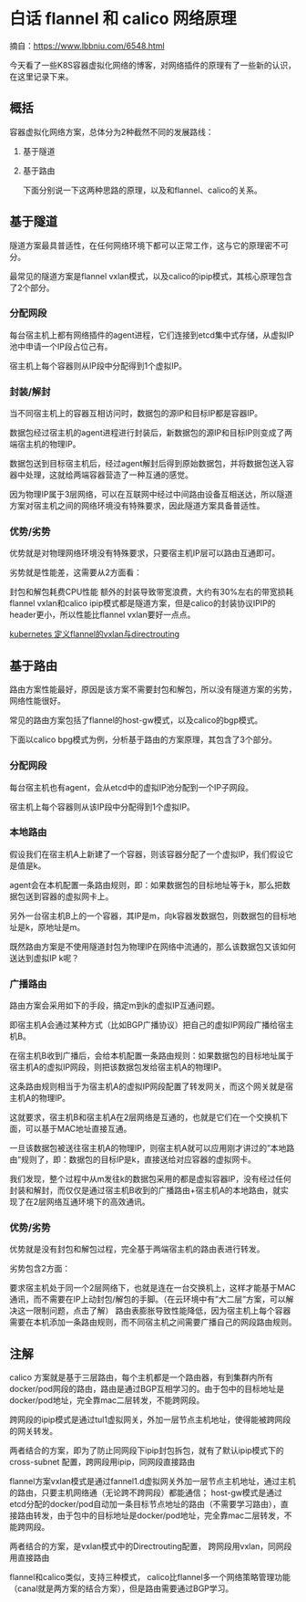 # 白话 flannel 和 calico 网络原理

摘自：https://www.lbbniu.com/6548.html

今天看了一些K8S容器虚拟化网络的博客，对网络插件的原理有了一些新的认识，在这里记录下来。

## 概括

容器虚拟化网络方案，总体分为2种截然不同的发展路线：

1. 基于隧道

2. 基于路由

   

   下面分别说一下这两种思路的原理，以及和flannel、calico的关系。

## 基于隧道

隧道方案最具普适性，在任何网络环境下都可以正常工作，这与它的原理密不可分。

最常见的隧道方案是flannel vxlan模式，以及calico的ipip模式，其核心原理包含了2个部分。

### 分配网段

每台宿主机上都有网络插件的agent进程，它们连接到etcd集中式存储，从虚拟IP池中申请一个IP段占位己有。

宿主机上每个容器则从IP段中分配得到1个虚拟IP。

### 封装/解封

当不同宿主机上的容器互相访问时，数据包的源IP和目标IP都是容器IP。

数据包经过宿主机的agent进程进行封装后，新数据包的源IP和目标IP则变成了两端宿主机的物理IP。

数据包送到目标宿主机后，经过agent解封后得到原始数据包，并将数据包送入容器中处理，这就给两端容器营造了一种互通的感觉。

因为物理IP属于3层网络，可以在互联网中经过中间路由设备互相送达，所以隧道方案对宿主机之间的网络环境没有特殊要求，因此隧道方案具备普适性。

### 优势/劣势

优势就是对物理网络环境没有特殊要求，只要宿主机IP层可以路由互通即可。

劣势就是性能差，这需要从2方面看：

封包和解包耗费CPU性能
额外的封装导致带宽浪费，大约有30%左右的带宽损耗
flannel vxlan和calico ipip模式都是隧道方案，但是calico的封装协议IPIP的header更小，所以性能比flannel vxlan要好一点点。



[kubernetes 定义flannel的vxlan与directrouting](https://www.linuxea.com/2071.html)





## 基于路由

路由方案性能最好，原因是该方案不需要封包和解包，所以没有隧道方案的劣势，网络性能很好。

常见的路由方案包括了flannel的host-gw模式，以及calico的bgp模式。

下面以calico bpg模式为例，分析基于路由的方案原理，其包含了3个部分。

### 分配网段

每台宿主机也有agent，会从etcd中的虚拟IP池分配到一个IP子网段。

宿主机上每个容器则从该IP段中分配得到1个虚拟IP。

### 本地路由

假设我们在宿主机A上新建了一个容器，则该容器分配了一个虚拟IP，我们假设它是值是k。

agent会在本机配置一条路由规则，即：如果数据包的目标地址等于k，那么把数据包送到容器的虚拟网卡上。

另外一台宿主机B上的一个容器，其IP是m，向k容器发数据包，则数据包的目标地址是k，原地址是m。

既然路由方案是不使用隧道封包为物理IP在网络中流通的，那么该数据包又该如何送达到虚拟IP k呢？

### 广播路由

路由方案会采用如下的手段，搞定m到k的虚拟IP互通问题。

即宿主机A会通过某种方式（比如BGP广播协议）把自己的虚拟IP网段广播给宿主机B。

在宿主机B收到广播后，会给本机配置一条路由规则：如果数据包的目标地址属于宿主机A的虚拟IP网段，则把该数据包发给宿主机A的物理IP。

这条路由规则相当于为宿主机A的虚拟IP网段配置了转发网关，而这个网关就是宿主机A的物理IP。

这就要求，宿主机B和宿主机A在2层网络是互通的，也就是它们在一个交换机下面，可以基于MAC地址直接互通。

一旦该数据包被送往宿主机A的物理IP，则宿主机A就可以应用刚才讲过的”本地路由“规则了，即：数据包的目标IP是k，直接送给对应容器的虚拟网卡。

我们发现，整个过程中从m发往k的数据包采用的都是虚拟容器IP，没有经过任何封装和解封，而仅仅是通过宿主机B收到的广播路由+宿主机A的本地路由，就实现了在2层网络互通环境下的高效通讯。

### 优势/劣势

优势就是没有封包和解包过程，完全基于两端宿主机的路由表进行转发。

劣势包含2方面：

要求宿主机处于同一个2层网络下，也就是连在一台交换机上，这样才能基于MAC通讯，而不需要在IP上动封包/解包的手脚。（在云环境中有”大二层”方案，可以解决这一限制问题，点击了解）
路由表膨胀导致性能降低，因为宿主机上每个容器需要在本机添加一条路由规则，而不同宿主机之间需要广播自己的网段路由规则。



## 注解

calico 方案就是基于三层路由，每个主机都是一个路由器，有到集群内所有docker/pod网段的路由，路由是通过BGP互相学习的。由于包中的目标地址是docker/pod地址，完全靠mac二层转发，不能跨网段。

 跨网段的ipip模式是通过tul1虚拟网关，外加一层节点主机地址，使得能被跨网段的网关转发。

两者结合的方案，即为了防止同网段下ipip封包拆包，就有了默认ipip模式下的 cross-subnet 配置，跨网段用ipip，同网段直接路由



flannel方案vxlan模式是通过fannel1.d虚拟网关外加一层节点主机地址，通过主机的路由，只要主机网络通（无论跨不跨网段）都能通信； host-gw模式是通过etcd分配的docker/pod自动加一条目标节点地址的路由（不需要学习路由），直接路由转发，由于包中的目标地址是docker/pod地址，完全靠mac二层转发，不能跨网段。

两者结合的方案，是vxlan模式中的Directrouting配置， 跨网段用vxlan，同网段用直接路由



flannel和calico类似，支持三种模式， calico比flannel多一个网络策略管理功能（canal就是两方案的结合方案），但是路由需要通过BGP学习。







